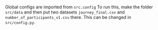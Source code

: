 Global configs are imported from `src.config`
To run this, make the folder `src/data` and then put two datasets `journey_final.csv` and `number_of_participants_v1.csv` there. This can be changed in `src/config.py`. 
